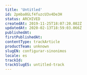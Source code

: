 ```yaml
---
title: 'Untitled'
id: 2pmba8GLf4fuzcU3v4De3H
status: ARCHIVED
createdAt: 2019-11-25T18:07:20.082Z
updatedAt: 2020-02-13T18:59:03.066Z
publishedAt: 
firstPublishedAt: 
contentType: trackArticle
productTeam: unknown
slugEN: configurar-sinonimos
locale: es
trackId: 
trackSlugES: untitled-track
---
```



